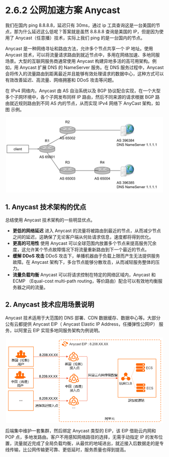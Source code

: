 # 2.6.2 公网加速方案 Anycast

我们在国内 ping 8.8.8.8，延迟只有 30ms，通过 ip 工具查询这是一台美国的节点，那为什么延迟这么低呢？答案就是虽然 8.8.8.8 查询是美国的 IP，但是因为使用了 Anycast（任意播）技术，实际上我们 ping 的是一台国内的节点。

Anycast 是一种网络寻址和路由方法，允许多个节点共享一个 IP 地址。使用 Anycast 技术，可以将流量请求路由到就近节点中，多用在网络加速、多地同服场景。大型的互联网服务商通常使用 Anycast 构建异地多活的高可用架构。例如，用 Anycast 扩展 DNS 的 NameServer 服务。在 DNS 服务过程中，Anycast 会将传入的流量路由到距离最近并且能够有效处理请求的数据中心，这种方式可以有效改善延迟、高流量、网络拥塞和 DDoS 攻击等问题。


在 IPv4 网络内，Anycast 由 AS 自治系统以及 BGP 协议配合实现，在一个大型多个子网环境中，各个子网发布同样 IP 路由，然后不同来源的请求根据 BGP 路由就近规则路由到不同 AS 内的节点，从而实现 IPv4 网络下 AnyCast 架构，如图 示例。

<div  align="center">
	<img src="../../assets/anycast.svg" width = "500"  align=center />
</div>

## 1. Anycast 技术架构的优点

总结使用 Anycast 技术架构的一些明显优点。

- **更低的网络延迟** 进入 Anycast 的流量将被路由到最近的节点，从而减少节点之间的延迟，这确保了无论客户端从何处请求信息，速度都将得到优化。
- **更高的可用性** 使用 Anycast 可以全球范围内放置多个节点来提高服务冗余度，这允许某个节点故障情况下将流量重新路由到下一个最近的节点。
- **缓解 DDoS 攻击** DDoS 攻击下，单播机器由于负载上限而产生无法提供服务故障。在 Anycast 架构下，多台节点能够分散攻击，从而减轻服务整体的压力。
- **流量负载均衡** Anycast 可以将请求控制在特定的网络区域内，Anycast 和 ECMP （Equal-cost multi-path routing，等价路由）配合可以有效地均衡服务器之间的流量。


## 2. Anycast 技术应用场景说明

Anycast 技术适用于大范围的 DNS 部署、CDN 数据缓存、数据中心等。大部分公有云都提供 Anycast EIP（ Anycast Elastic IP Address，任播弹性公网IP） 服务，以阿里云 EIP 实现多地同服务架构为例说明。

<div  align="center">
	<img src="../../assets/eip.png" width = "500"  align=center />
</div>

后端集中维护一套集群，然后绑定 Anycast 类型的 EIP，该 EIP 借助云内网和 POP 点，多地发路由。客户不用感知网络路径的选择，无需手动指定 IP 的发布位置，流量就近完成了全局负载均衡，从最优的地域进出，就近接入后数据走的是专线传输，比公网传输更可靠、更低延时，服务质量也得到提高。

